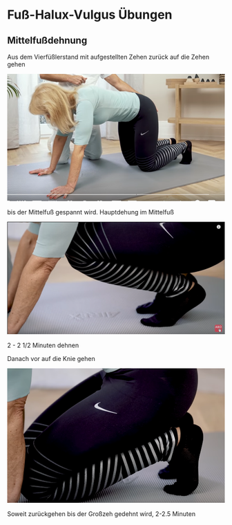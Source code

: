 # Fuß-Halux-Vulgus Übungen

## Mittelfußdehnung

Aus dem Vierfüßlerstand mit aufgestellten Zehen zurück auf die Zehen gehen

![](../_bilder/2022-08-15-21-31-16-image.png)

bis der Mittelfuß gespannt wird. Hauptdehung im Mittelfuß

![](../_bilder/2022-08-15-21-30-26-image.png)

2 - 2 1/2 Minuten dehnen

Danach vor auf die Knie gehen

![](../_bilder/2022-08-15-21-36-36-image.png)

Soweit zurückgehen bis der Großzeh gedehnt wird, 2-2.5 Minuten
